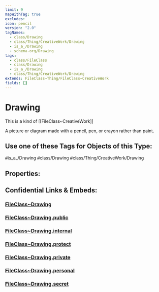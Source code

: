 ```yaml
---
limit: 9
mapWithTag: true
excludes: 
icon: pencil
version: "2.0"
tagNames:
  - class/Drawing
  - class/Thing/CreativeWork/Drawing
  - is_a_/Drawing
  - schema-org/Drawing
tags:
  - class/FileClass
  - class/Drawing
  - is_a_/Drawing
  - class/Thing/CreativeWork/Drawing
extends: FileClass~Thing/FileClass~CreativeWork
fields: []
---
```


# Drawing
This is a kind of [[FileClass~CreativeWork]]

A picture or diagram made with a pencil, pen, or crayon rather than paint.


## Use one of these Tags for Objects of this Type:

#is_a_/Drawing
#class/Drawing
#class/Thing/CreativeWork/Drawing

## Properties:


## Confidential Links & Embeds: 

### [FileClass~Drawing](/_Standards/fileClass/FileClass~Thing/FileClass~CreativeWork/FileClass~Drawing.md) 

### [FileClass~Drawing.public](/_public/fileClass/FileClass~Thing/FileClass~CreativeWork/FileClass~Drawing.public.md) 

### [FileClass~Drawing.internal](/_internal/fileClass/FileClass~Thing/FileClass~CreativeWork/FileClass~Drawing.internal.md) 

### [FileClass~Drawing.protect](/_protect/fileClass/FileClass~Thing/FileClass~CreativeWork/FileClass~Drawing.protect.md) 

### [FileClass~Drawing.private](/_private/fileClass/FileClass~Thing/FileClass~CreativeWork/FileClass~Drawing.private.md) 

### [FileClass~Drawing.personal](/_personal/fileClass/FileClass~Thing/FileClass~CreativeWork/FileClass~Drawing.personal.md) 

### [FileClass~Drawing.secret](/_secret/fileClass/FileClass~Thing/FileClass~CreativeWork/FileClass~Drawing.secret.md)

